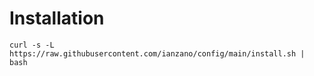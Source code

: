 # Installation

    curl -s -L https://raw.githubusercontent.com/ianzano/config/main/install.sh | bash
